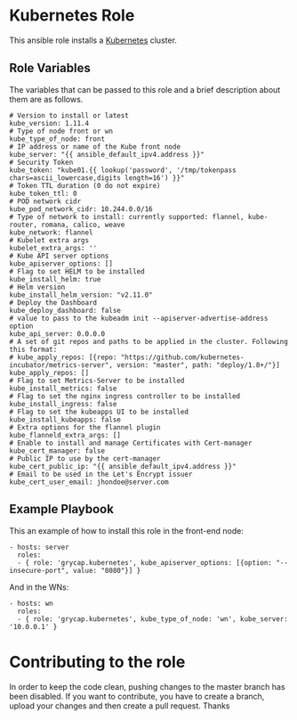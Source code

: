 
Kubernetes Role
=======================

This ansible role installs a [Kubernetes](https://kubernetes.io/) cluster.

Role Variables
----------------

The variables that can be passed to this role and a brief description about them are as follows.

    # Version to install or latest
    kube_version: 1.11.4
	# Type of node front or wn
	kube_type_of_node: front
	# IP address or name of the Kube front node
	kube_server: "{{ ansible_default_ipv4.address }}"
	# Security Token
	kube_token: "kube01.{{ lookup('password', '/tmp/tokenpass chars=ascii_lowercase,digits length=16') }}"
	# Token TTL duration (0 do not expire)
	kube_token_ttl: 0
	# POD network cidr
	kube_pod_network_cidr: 10.244.0.0/16
	# Type of network to install: currently supported: flannel, kube-router, romana, calico, weave
	kube_network: flannel
	# Kubelet extra args
	kubelet_extra_args: ''
	# Kube API server options
	kube_apiserver_options: []
	# Flag to set HELM to be installed
	kube_install_helm: true
	# Helm version
	kube_install_helm_version: "v2.11.0"
	# Deploy the Dashboard
	kube_deploy_dashboard: false
	# value to pass to the kubeadm init --apiserver-advertise-address option
	kube_api_server: 0.0.0.0
	# A set of git repos and paths to be applied in the cluster. Following this format:
	# kube_apply_repos: [{repo: "https://github.com/kubernetes-incubator/metrics-server", version: "master", path: "deploy/1.8+/"}]
	kube_apply_repos: []
	# Flag to set Metrics-Server to be installed
	kube_install_metrics: false
	# Flag to set the nginx ingress controller to be installed
	kube_install_ingress: false
	# Flag to set the kubeapps UI to be installed
	kube_install_kubeapps: false
	# Extra options for the flannel plugin
	kube_flanneld_extra_args: [] 
	# Enable to install and manage Certificates with Cert-manager
	kube_cert_manager: false
	# Public IP to use by the cert-manager
	kube_cert_public_ip: "{{ ansible_default_ipv4.address }}"
	# Email to be used in the Let's Encrypt issuer
	kube_cert_user_email: jhondoe@server.com

Example Playbook
----------------

This an example of how to install this role in the front-end node:

    - hosts: server
      roles:
      - { role: 'grycap.kubernetes', kube_apiserver_options: [{option: "--insecure-port", value: "8080"}] }

And in the WNs:

    - hosts: wn
      roles:
      - { role: 'grycap.kubernetes', kube_type_of_node: 'wn', kube_server: '10.0.0.1' }

Contributing to the role
========================
In order to keep the code clean, pushing changes to the master branch has been disabled.
If you want to contribute, you have to create a branch, upload your changes and then create a pull request.
Thanks
